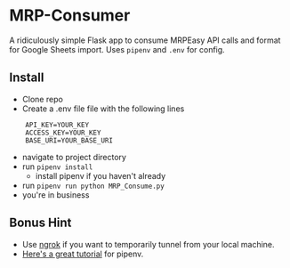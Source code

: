 # MRP-Consumer
A ridiculously simple Flask app to consume MRPEasy API calls and format for Google Sheets import. Uses `pipenv` and `.env` for config.

## Install
- Clone repo
- Create a .env file file with the following lines

``` 
    API_KEY=YOUR_KEY
    ACCESS_KEY=YOUR_KEY
    BASE_URI=YOUR_BASE_URI
```
- navigate to project directory
- run `pipenv install`
    - install pipenv if you haven't already
- run `pipenv run python MRP_Consume.py`
- you're in business

## Bonus Hint
- Use [ngrok](https://ngrok.com/) if you want to temporarily tunnel from your local machine.
- [Here's a great tutorial](https://robots.thoughtbot.com/how-to-manage-your-python-projects-with-pipenv) for pipenv.